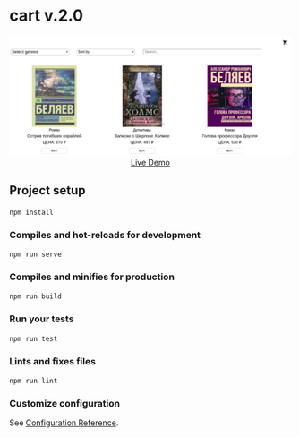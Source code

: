 # cart v.2.0

<p align="center">
  <a href="http://averlor-cart.surge.sh/" target="_blank">
    <img src="public/demo.png">
    <br>
    Live Demo
  </a>
</p>

## Project setup
```
npm install
```

### Compiles and hot-reloads for development
```
npm run serve
```

### Compiles and minifies for production
```
npm run build
```

### Run your tests
```
npm run test
```

### Lints and fixes files
```
npm run lint
```

### Customize configuration
See [Configuration Reference](https://cli.vuejs.org/config/).
